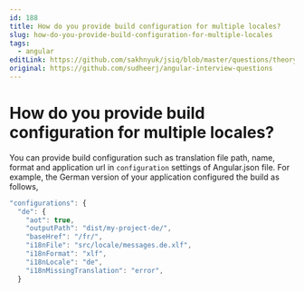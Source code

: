```yaml
---
id: 188
title: How do you provide build configuration for multiple locales?
slug: how-do-you-provide-build-configuration-for-multiple-locales
tags:
  - angular
editLink: https://github.com/sakhnyuk/jsiq/blob/master/questions/theory/angular/188.md
original: https://github.com/sudheerj/angular-interview-questions
---
```


# How do you provide build configuration for multiple locales?

You can provide build configuration such as translation file path, name, format and application url in `configuration` settings of Angular.json file. For example, the German version of your application configured the build as follows,

```javascript
"configurations": {
  "de": {
    "aot": true,
    "outputPath": "dist/my-project-de/",
    "baseHref": "/fr/",
    "i18nFile": "src/locale/messages.de.xlf",
    "i18nFormat": "xlf",
    "i18nLocale": "de",
    "i18nMissingTranslation": "error",
  }
```
